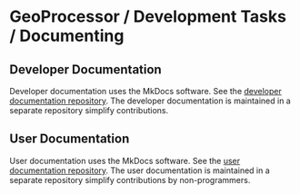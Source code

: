 # GeoProcessor / Development Tasks / Documenting #

## Developer Documentation ##

Developer documentation uses the MkDocs software.
See the [developer documentation repository](https://github.com/OpenWaterFoundation/owf-app-geoprocessor-python-doc-dev).
The developer documentation is maintained in a separate repository simplify contributions.

## User Documentation ##

User documentation uses the MkDocs software.
See the [user documentation repository](https://github.com/OpenWaterFoundation/owf-app-geoprocessor-python-doc-user).
The user documentation is maintained in a separate repository simplify contributions by non-programmers.
